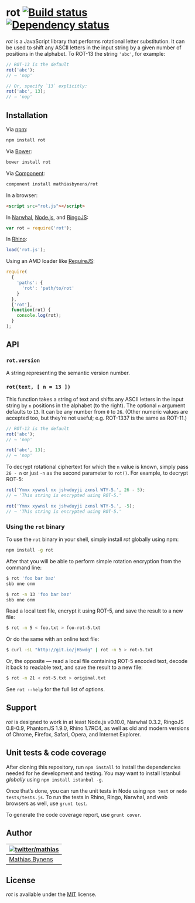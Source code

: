 # rot [![Build status](https://travis-ci.org/mathiasbynens/rot.svg?branch=master)](https://travis-ci.org/mathiasbynens/rot) [![Dependency status](https://gemnasium.com/mathiasbynens/rot.svg)](https://gemnasium.com/mathiasbynens/rot)

_rot_ is a JavaScript library that performs rotational letter substitution. It can be used to shift any ASCII letters in the input string by a given number of positions in the alphabet. To ROT-13 the string `'abc'`, for example:

```js
// ROT-13 is the default
rot('abc');
// → 'nop'

// Or, specify `13` explicitly:
rot('abc', 13);
// → 'nop'
```

## Installation

Via [npm](http://npmjs.org/):

```bash
npm install rot
```

Via [Bower](http://bower.io/):

```bash
bower install rot
```

Via [Component](https://github.com/component/component):

```bash
component install mathiasbynens/rot
```

In a browser:

```html
<script src="rot.js"></script>
```

In [Narwhal](http://narwhaljs.org/), [Node.js](http://nodejs.org/), and [RingoJS](http://ringojs.org/):

```js
var rot = require('rot');
```

In [Rhino](http://www.mozilla.org/rhino/):

```js
load('rot.js');
```

Using an AMD loader like [RequireJS](http://requirejs.org/):

```js
require(
  {
    'paths': {
      'rot': 'path/to/rot'
    }
  },
  ['rot'],
  function(rot) {
    console.log(rot);
  }
);
```

## API

### `rot.version`

A string representing the semantic version number.

### `rot(text, [ n = 13 ])`

This function takes a string of text and shifts any ASCII letters in the input string by `n` positions in the alphabet (to the right). The optional `n` argument defaults to `13`. It can be any number from `0` to `26`. (Other numeric values are accepted too, but they’re not useful; e.g. ROT-1337 is the same as ROT-11.)

```js
// ROT-13 is the default
rot('abc');
// → 'nop'

rot('abc', 13);
// → 'nop'
```

To decrypt rotational ciphertext for which the `n` value is known, simply pass `26 - n` or just `-n` as the second parameter to `rot()`. For example, to decrypt ROT-5:

```js
rot('Ymnx xywnsl nx jshwduyji zxnsl WTY-5.', 26 - 5);
// → 'This string is encrypted using ROT-5.'

rot('Ymnx xywnsl nx jshwduyji zxnsl WTY-5.', -5);
// → 'This string is encrypted using ROT-5.'
```

### Using the `rot` binary

To use the `rot` binary in your shell, simply install _rot_ globally using npm:

```bash
npm install -g rot
```

After that you will be able to perform simple rotation encryption from the command line:

```bash
$ rot 'foo bar baz'
sbb one onm

$ rot -n 13 'foo bar baz'
sbb one onm
```

Read a local text file, encrypt it using ROT-5, and save the result to a new file:

```bash
$ rot -n 5 < foo.txt > foo-rot-5.txt
```

Or do the same with an online text file:

```bash
$ curl -sL "http://git.io/jH5wdg" | rot -n 5 > rot-5.txt
```

Or, the opposite — read a local file containing ROT-5 encoded text, decode it back to readable text, and save the result to a new file:

```bash
$ rot -n 21 < rot-5.txt > original.txt
```

See `rot --help` for the full list of options.

## Support

_rot_ is designed to work in at least Node.js v0.10.0, Narwhal 0.3.2, RingoJS 0.8-0.9, PhantomJS 1.9.0, Rhino 1.7RC4, as well as old and modern versions of Chrome, Firefox, Safari, Opera, and Internet Explorer.

## Unit tests & code coverage

After cloning this repository, run `npm install` to install the dependencies needed for he development and testing. You may want to install Istanbul _globally_ using `npm install istanbul -g`.

Once that’s done, you can run the unit tests in Node using `npm test` or `node tests/tests.js`. To run the tests in Rhino, Ringo, Narwhal, and web browsers as well, use `grunt test`.

To generate the code coverage report, use `grunt cover`.

## Author

| [![twitter/mathias](https://gravatar.com/avatar/24e08a9ea84deb17ae121074d0f17125?s=70)](https://twitter.com/mathias "Follow @mathias on Twitter") |
|---|
| [Mathias Bynens](https://mathiasbynens.be/) |

## License

_rot_ is available under the [MIT](https://mths.be/mit) license.
